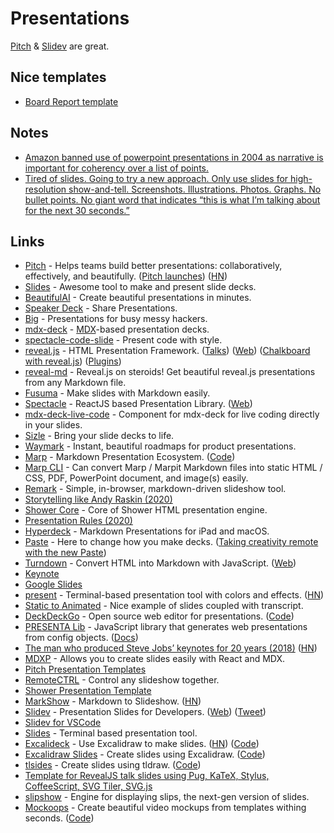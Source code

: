 # Presentations

[Pitch](https://pitch.com/) & [Slidev](https://sli.dev/) are great.

## Nice templates

- [Board Report template](https://pitch.com/templates/Board-Report-0QiA5y4qZK7K5hSqVS6uRLhv)

## Notes

- [Amazon banned use of powerpoint presentations in 2004 as narrative is important for coherency over a list of points.](https://twitter.com/blakeir/status/1272883184154349573)
- [Tired of slides. Going to try a new approach. Only use slides for high-resolution show-and-tell. Screenshots. Illustrations. Photos. Graphs. No bullet points. No giant word that indicates “this is what I’m talking about for the next 30 seconds.”](https://twitter.com/rjs/status/1277722533811240960)

## Links

- [Pitch](https://pitch.com/) - Helps teams build better presentations: collaboratively, effectively, and beautifully. ([Pitch launches](https://pitch.com/blog/pitch-launches)) ([HN](https://news.ycombinator.com/item?id=24836676))
- [Slides](https://slides.com/) - Awesome tool to make and present slide decks.
- [BeautifulAI](https://www.beautiful.ai/) - Create beautiful presentations in minutes.
- [Speaker Deck](https://speakerdeck.com/) - Share Presentations.
- [Big](https://github.com/tmcw/big) - Presentations for busy messy hackers.
- [mdx-deck](https://github.com/jxnblk/mdx-deck) - [MDX](https://github.com/mdx-js/mdx)-based presentation decks.
- [spectacle-code-slide](https://github.com/jamiebuilds/spectacle-code-slide) - Present code with style.
- [reveal.js](https://github.com/hakimel/reveal.js/) - HTML Presentation Framework. ([Talks](http://stabbycutyou.github.io/)) ([Web](https://revealjs.com/)) ([Chalkboard with reveal.js](https://rajgoel.github.io/reveal.js-demos/chalkboard-demo.html#/)) ([Plugins](https://github.com/rajgoel/reveal.js-plugins))
- [reveal-md](https://github.com/webpro/reveal-md) - Reveal.js on steroids! Get beautiful reveal.js presentations from any Markdown file.
- [Fusuma](https://github.com/hiroppy/fusuma) - Make slides with Markdown easily.
- [Spectacle](https://github.com/FormidableLabs/spectacle) - ReactJS based Presentation Library. ([Web](https://formidable.com/open-source/spectacle/))
- [mdx-deck-live-code](https://github.com/JReinhold/mdx-deck-live-code) - Component for mdx-deck for live coding directly in your slides.
- [Sizle](https://sizle.io/) - Bring your slide decks to life.
- [Waymark](https://waymark.io/) - Instant, beautiful roadmaps for product presentations.
- [Marp](https://marp.app/) - Markdown Presentation Ecosystem. ([Code](https://github.com/marp-team/marp))
- [Marp CLI](https://github.com/marp-team/marp-cli) - Can convert Marp / Marpit Markdown files into static HTML / CSS, PDF, PowerPoint document, and image(s) easily.
- [Remark](https://github.com/gnab/remark) - Simple, in-browser, markdown-driven slideshow tool.
- [Storytelling like Andy Raskin (2020)](https://medium.com/firm-narrative/want-a-better-pitch-watch-this-328b95c2fd0b)
- [Shower Core](https://github.com/shower/core) - Core of Shower HTML presentation engine.
- [Presentation Rules (2020)](http://www.jilles.net/perma/2020/06/05/presentation-rules.html)
- [Hyperdeck](https://hyperdeck.io/) - Markdown Presentations for iPad and macOS.
- [Paste](https://paste.bywetransfer.com/) - Here to change how you make decks. ([Taking creativity remote with the new Paste](https://ideas.bywetransfer.com/story/taking-creativity-remote-with-paste))
- [Turndown](https://github.com/domchristie/turndown) - Convert HTML into Markdown with JavaScript. ([Web](http://domchristie.github.io/turndown/))
- [Keynote](https://www.apple.com/keynote/)
- [Google Slides](https://www.google.com/slides/about/)
- [present](https://github.com/vinayak-mehta/present) - Terminal-based presentation tool with colors and effects. ([HN](https://news.ycombinator.com/item?id=24324099))
- [Static to Animated](https://gazit.me/writing/static-to-animated/) - Nice example of slides coupled with transcript.
- [DeckDeckGo](https://deckdeckgo.com/) - Open source web editor for presentations. ([Code](https://github.com/deckgo/deckdeckgo))
- [PRESENTA Lib](https://github.com/presenta-software/presenta-lib) - JavaScript library that generates web presentations from config objects. ([Docs](https://lib.presenta.cc/guide/))
- [The man who produced Steve Jobs’ keynotes for 20 years (2018)](https://www.cake.co/conversations/jNZlq6j/the-man-who-produced-steve-jobs-keynotes-for-20-years) ([HN](https://news.ycombinator.com/item?id=26033689))
- [MDXP](https://github.com/0phoff/MDXP) - Allows you to create slides easily with React and MDX.
- [Pitch Presentation Templates](https://pitch.com/templates)
- [RemoteCTRL](https://remotectrl.net/) - Control any slideshow together.
- [Shower Presentation Template](https://github.com/shower/shower)
- [MarkShow](https://mark.show/#) - Markdown to Slideshow. ([HN](https://news.ycombinator.com/item?id=26931098))
- [Slidev](https://github.com/slidevjs/slidev) - Presentation Slides for Developers. ([Web](https://sli.dev/)) ([Tweet](https://twitter.com/Envek/status/1470383705596248066))
- [Slidev for VSCode](https://github.com/slidevjs/slidev-vscode)
- [Slides](https://github.com/maaslalani/slides) - Terminal based presentation tool.
- [Excalideck](https://excalideck.com/) - Use Excalidraw to make slides. ([HN](https://news.ycombinator.com/item?id=29139581)) ([Code](https://github.com/excalideck/excalideck))
- [Excalidraw Slides](https://excalidraw-slides.netlify.app/) - Create slides using Excalidraw. ([Code](https://github.com/scastiel/excalidraw-slides))
- [tlsides](https://www.tlslides.com/) - Create slides using tldraw. ([Code](https://github.com/nimeshnayaju/tlslides))
- [Template for RevealJS talk slides using Pug, KaTeX, Stylus, CoffeeScript, SVG Tiler, SVG.js](https://github.com/edemaine/reveal-pug-talk)
- [slipshow](https://github.com/panglesd/slipshow) - Engine for displaying slips, the next-gen version of slides.
- [Mockoops](https://mockoops.mohitya.dev/) - Create beautiful video mockups from templates withing seconds. ([Code](https://github.com/Just-Moh-it/Mockoops))
